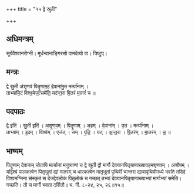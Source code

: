 +++
title = "१५ द्वे स्रुती"

+++
## अधिमन्त्रम्
सूर्यवैश्वानरोग्नी। मूर्धन्वानाङ्गिरसो वामदेव्यो वा। त्रिष्टुप्।

## मन्त्रः
द्वे स्रु॒ती अ॑शृणवं पितॄ॒णाम॒हं दे॒वाना॑मु॒त मर्त्या॑नाम् ।  
ताभ्या॑मि॒दं विश्व॒मेज॒त्समे॑ति॒ यद॑न्त॒रा पि॒तरं॑ मा॒तरं॑ च ॥

## पदपाठः
द्वे इति॑ । स्रु॒ती इति॑ । अ॒शृ॒ण॒व॒म् । पि॒तॄ॒णाम् । अ॒हम् । दे॒वाना॑म् । उ॒त । मर्त्या॑नाम् ।  
ताभ्या॑म् । इ॒दम् । विश्व॑म् । एज॑त् । सम् । ए॒ति॒ । यत् । अ॒न्त॒रा । पि॒तर॑म् । मा॒तर॑म् । च॒ ॥

## भाष्यम्
पितॄणाम् देवानाम् चोतापि मर्त्यानां मनुष्याणां च द्वे स्रुती द्वौ मार्गौ देवयानपितृयाणाख्यावहमशृणवम् । अश्रौषम् । यद्विश्वं पालकत्वेन पितृभूतां द्यां मातरम् च धारकत्वेन मातृभूतां पृथिवीं चान्तरा द्यावापृथिवीमध्ये भवति तदिदं विश्वमग्निना संस्कृतं स देजद्देवलोकं पितृलोकं च गच्छत् तभ्यां देवयानपितृयाणाख्याभ्यां मार्गाभ्यां समेति। गच्छति। तौ च मार्गौ भवता दर्शितौ॥ भ. गी. ८-२४, २५, २६॥१५॥